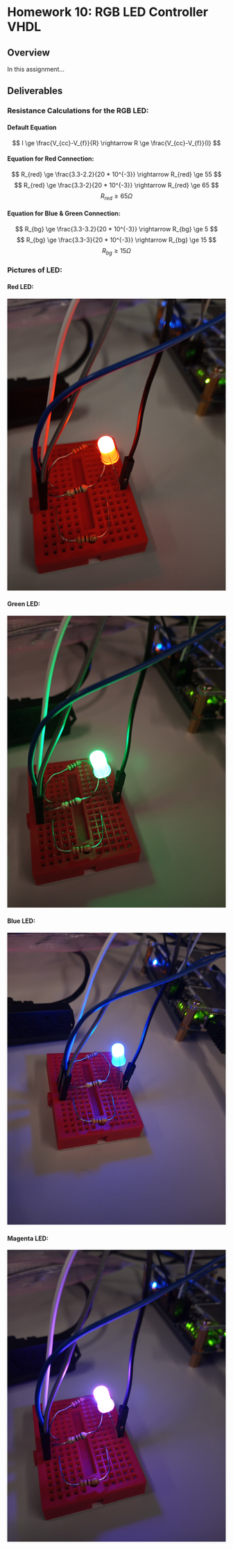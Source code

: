 # Homework 10: RGB LED Controller VHDL

## Overview
In this assignment...

## Deliverables

### Resistance Calculations for the RGB LED:

#### Default Equation

$$ I \ge \frac{V_{cc}-V_{f}}{R} \rightarrow R \ge \frac{V_{cc}-V_{f}}{I} $$

#### Equation for Red Connection:

$$ R_{red} \ge \frac{3.3-2.2}{20 * 10^{-3}} \rightarrow R_{red} \ge 55 $$ 
$$ R_{red} \ge \frac{3.3-2}{20 * 10^{-3}} \rightarrow R_{red} \ge 65 $$
$$ R_{red} \ge 65 \Omega $$

#### Equation for Blue & Green Connection:

$$ R_{bg} \ge \frac{3.3-3.2}{20 * 10^{-3}} \rightarrow R_{bg} \ge 5 $$ 
$$ R_{bg} \ge \frac{3.3-3}{20 * 10^{-3}} \rightarrow R_{bg} \ge 15 $$
$$ R_{bg} \ge 15 \Omega $$

### Pictures of LED:

#### Red LED:
![red](assets/red_led.jpg)

#### Green LED:
![green](assets/green_led.jpg)

#### Blue LED:
![blue](assets/blue_led.jpg)

#### Magenta LED:
![magenta](assets/magenta_led.jpg)


